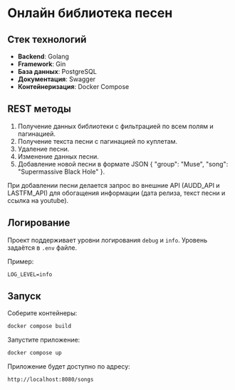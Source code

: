 # Онлайн библиотека песен

## Стек технологий
- **Backend**: Golang
- **Framework**: Gin
- **База данных**: PostgreSQL
- **Документация**: Swagger
- **Контейнеризация**: Docker Compose  

## REST методы  
1. Получение данных библиотеки с фильтрацией по всем полям и пагинацией.
2. Получение текста песни с пагинацией по куплетам.
3. Удаление песни.
4. Изменение данных песни.
5. Добавление новой песни в формате JSON
{
 "group": "Muse",
 "song": "Supermassive Black Hole"
}.

При добавлении песни делается запрос во внешние API (AUDD_API и LASTFM_API) для обогащения информации (дата релиза, текст песни и ссылка на youtube).  
## Логирование
Проект поддерживает уровни логирования `debug` и `info`. Уровень задаётся в `.env` файле.

Пример:
```env
LOG_LEVEL=info
```
## Запуск
Соберите контейнеры:
```bash
docker compose build
```
Запустите приложение:
```bash
docker compose up
```
Приложение будет доступно по адресу:
```
http://localhost:8080/songs
```
